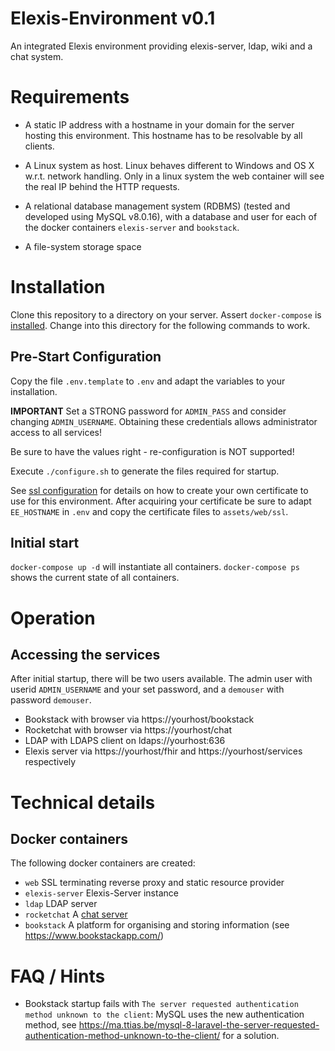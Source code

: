 # Elexis-Environment v0.1

An integrated Elexis environment providing elexis-server, ldap, wiki and a chat system.

# Requirements

* A static IP address with a hostname in your domain for the server hosting this environment. This hostname has to be resolvable by all clients.

* A Linux system as host. Linux behaves different to Windows and OS X w.r.t. network handling. Only in a linux system the web container will see the real IP behind the HTTP requests.

* A relational database management system (RDBMS) (tested and developed using MySQL v8.0.16), with
a database and user for each of the docker containers ``elexis-server`` and ``bookstack``.

* A file-system storage space

# Installation

Clone this repository to a directory on your server. Assert `docker-compose` is [installed](https://docs.docker.com/compose/install/). Change into this directory for the following commands to work.

## Pre-Start Configuration

Copy the file `.env.template` to `.env` and adapt the variables to your installation.

**IMPORTANT** Set a STRONG password for `ADMIN_PASS` and consider changing `ADMIN_USERNAME`. Obtaining these credentials allows administrator access to all services!

Be sure to have the values right - re-configuration is NOT supported!

Execute `./configure.sh` to generate the files required for startup.

See [ssl configuration](doc/ssl.md) for details on how to create your own certificate to use for this environment.
After acquiring your certificate be sure to adapt `EE_HOSTNAME` in `.env` and copy
the certificate files to `assets/web/ssl`.

## Initial start

`docker-compose up -d` will instantiate all containers. `docker-compose ps` shows the current state of all containers.

# Operation

## Accessing the services

After initial startup, there will be two users available. The admin user with userid `ADMIN_USERNAME` and your set password, and a `demouser` with password `demouser`.

* Bookstack with browser via https://yourhost/bookstack
* Rocketchat with browser via https://yourhost/chat
* LDAP with LDAPS client on ldaps://yourhost:636 
* Elexis server via https://yourhost/fhir and https://yourhost/services respectively

# Technical details

## Docker containers

The following docker containers are created:

- ```web``` SSL terminating reverse proxy and static resource provider
- ```elexis-server``` Elexis-Server instance
- ```ldap``` LDAP server
- ```rocketchat``` A [chat server](https://rocket.chat/)
- ```bookstack``` A platform for organising and storing information (see https://www.bookstackapp.com/)

# FAQ / Hints

* Bookstack startup fails with `The server requested authentication method unknown to the client`: MySQL uses the new authentication method, see https://ma.ttias.be/mysql-8-laravel-the-server-requested-authentication-method-unknown-to-the-client/ for a solution.